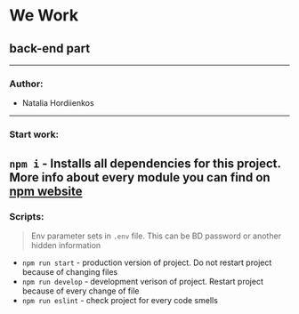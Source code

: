 # We Work
## back-end part
---
### Author:
- Natalia Hordiienkos
---
### Start work:
`npm i` - Installs all dependencies for this project. More info about every module you can find on [npm website](https://www.npmjs.com/)
---
### Scripts:
> Env parameter sets in `.env` file. This can be BD password or another hidden information
* `npm run start` - production version of project. Do not restart project because of changing files
* `npm run develop` - development verison of project. Restart project because of every change of file
* `npm run eslint` - check project for every code smells